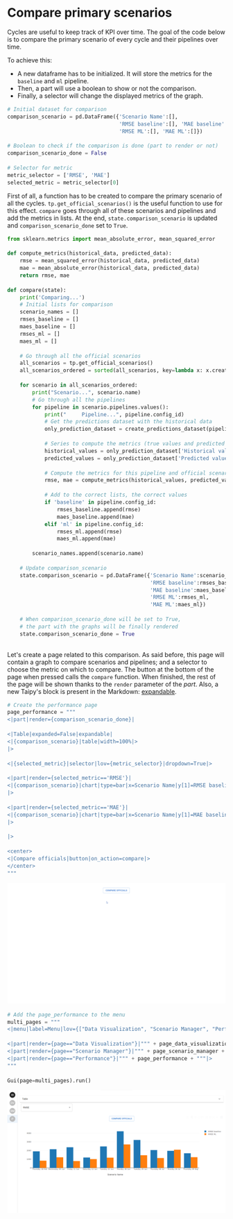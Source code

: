 # Compare primary scenarios

Cycles are useful to keep track of KPI over time. The goal of the code below is to compare the primary scenario of every cycle and their pipelines over time.

To achieve this:
- A new dataframe has to be initialized. It will store the metrics for the `baseline` and `ml` pipeline. 
- Then, a part will use a boolean to show or not the comparison.
- Finally, a selector will change the displayed metrics of the graph.

```python
# Initial dataset for comparison
comparison_scenario = pd.DataFrame({'Scenario Name':[],
                                    'RMSE baseline':[], 'MAE baseline':[],
                                    'RMSE ML':[], 'MAE ML':[]})

# Boolean to check if the comparison is done (part to render or not)
comparison_scenario_done = False

# Selector for metric
metric_selector = ['RMSE', 'MAE']
selected_metric = metric_selector[0]
```
First of all, a function has to be created to compare the primary scenario of all the cycles. `tp.get_official_scenarios()` is the useful function to use for this effect. `compare` goes through all of these scenarios and pipelines and add the metrics in lists. At the end, `state.comparison_scenario` is updated and `comparison_scenario_done` set to `True`.

```python
from sklearn.metrics import mean_absolute_error, mean_squared_error

def compute_metrics(historical_data, predicted_data):
    rmse = mean_squared_error(historical_data, predicted_data)
    mae = mean_absolute_error(historical_data, predicted_data)
    return rmse, mae

def compare(state):
    print('Comparing...')
    # Initial lists for comparison
    scenario_names = []
    rmses_baseline = []
    maes_baseline = []
    rmses_ml = []
    maes_ml = []
    
    # Go through all the official scenarios
    all_scenarios = tp.get_official_scenarios()
    all_scenarios_ordered = sorted(all_scenarios, key=lambda x: x.creation_date.timestamp()) # delete?
    
    for scenario in all_scenarios_ordered:
        print("Scenario...", scenario.name)
        # Go through all the pipelines
        for pipeline in scenario.pipelines.values():
            print("     Pipeline...", pipeline.config_id)
            # Get the predictions dataset with the historical data
            only_prediction_dataset = create_predictions_dataset(pipeline)[-pipeline.n_predictions.read():]
            
            # Series to compute the metrics (true values and predicted values)
            historical_values = only_prediction_dataset['Historical values']
            predicted_values = only_prediction_dataset['Predicted values']
            
            # Compute the metrics for this pipeline and official scenario
            rmse, mae = compute_metrics(historical_values, predicted_values)
            
            # Add to the correct lists, the correct values    
            if 'baseline' in pipeline.config_id:
                rmses_baseline.append(rmse)
                maes_baseline.append(mae)
            elif 'ml' in pipeline.config_id:
                rmses_ml.append(rmse)
                maes_ml.append(mae)

        scenario_names.append(scenario.name)
        
    # Update comparison_scenario
    state.comparison_scenario = pd.DataFrame({'Scenario Name':scenario_names,
                                              'RMSE baseline':rmses_baseline,
                                              'MAE baseline':maes_baseline,
                                              'RMSE ML':rmses_ml,
                                              'MAE ML':maes_ml})
    
    # When comparison_scenario_done will be set to True,
    # the part with the graphs will be finally rendered
    state.comparison_scenario_done = True
    
```

Let's create a page related to this comparison. As said before, this page will contain a graph to compare scenarios and pipelines; and a selector to choose the metric on which to compare. The button at the bottom of the page when pressed calls the `compare` function. When finished, the rest of the page will be shown thanks to the `render` parameter of the *part*. Also, a new Taipy's block is present in the Markdown: [expandable](https://didactic-broccoli-7da2dfd5.pages.github.io/manuals/gui/viselements/expandable/).

```python
# Create the performance page
page_performance = """
<|part|render={comparison_scenario_done}|

<|Table|expanded=False|expandable|
<|{comparison_scenario}|table|width=100%|>
|>

<|{selected_metric}|selector|lov={metric_selector}|dropdown=True|>

<|part|render={selected_metric=='RMSE'}|
<|{comparison_scenario}|chart|type=bar|x=Scenario Name|y[1]=RMSE baseline|y[2]=RMSE ML|height=80%|width=100%|>
|>

<|part|render={selected_metric=='MAE'}|
<|{comparison_scenario}|chart|type=bar|x=Scenario Name|y[1]=MAE baseline|y[2]=MAE ML|height=80%|width=100%|>
|>

|>

<center>
<|Compare officials|button|on_action=compare|>
</center>
"""
```

<p align="center">
    <img src="/steps/images/page_performance.gif" width=700>
</p>


```python
# Add the page_performance to the menu   
multi_pages = """
<|menu|label=Menu|lov={["Data Visualization", "Scenario Manager", "Performance"]}|on_action=menu_fct|>

<|part|render={page=="Data Visualization"}|""" + page_data_visualization + """|>
<|part|render={page=="Scenario Manager"}|""" + page_scenario_manager + """|>
<|part|render={page=="Performance"}|""" + page_performance + """|>
"""

Gui(page=multi_pages).run() 
```

<p align="center">
    <img src="/steps/images/step_12_result.png" width=700>
</p>
